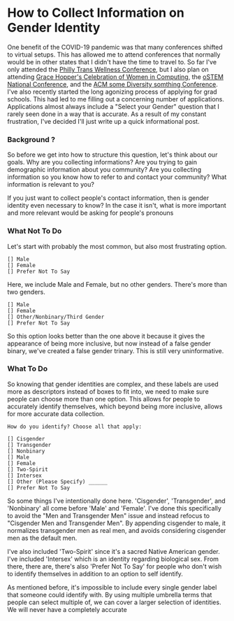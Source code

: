 # How to Collect Information on Gender Identity

One benefit of the COVID-19 pandemic was that many conferences shifted to
virtual setups. This has allowed me to attend conferences that normally would be
in other states that I didn't have the time to travel to. So far I've only
attended the [Philly Trans Wellness Conference](www.addlink.com), but I also
plan on attending [Grace Hopper's Celebration of Women in Computing](www.addlink.com),
the [oSTEM National Conference](www.addlink.com), and the [ACM some Diversity somthing Conference](www.addlink.com).
I've also recently started the long agonizing process of applying for grad
schools. This had led to me filling out a concerning number of applications.
Applications almost always include a "Select your Gender" question that I rarely
seen done in a way that is accurate. As a result of my constant frustration,
I've decided I'll just write up a quick informational post.

### Background ?

So before we get into how to structure this question, let's think about our
goals. Why are you collecting informations? Are you trying to gain demographic
information about you community? Are you collecting information so you know how
to refer to and contact your community? What information is relevant to you?

If you just want to collect people's contact information, then is gender
identity even necessary to know? In the case it isn't, what is more important
and more relevant would be asking for people's pronouns


### What Not To Do

Let's start with probably the most common, but also most frustrating option.

```
[] Male
[] Female
[] Prefer Not To Say
```

Here, we include Male and Female, but no other genders. There's more than two
genders.

```
[] Male
[] Female
[] Other/Nonbinary/Third Gender
[] Prefer Not To Say
```

So this option looks better than the one above it because it gives the
appearance of being more inclusive, but now instead of a false gender binary,
we've created a false gender trinary. This is still very uninformative.



### What To Do

So knowing that gender identities are complex, and these labels are used more
as descriptors instead of boxes to fit into, we need to make sure people can
choose more than one option. This allows for people to accurately identify
themselves, which beyond being more inclusive, allows for more accurate data
collection.

```
How do you identify? Choose all that apply:

[] Cisgender
[] Transgender
[] Nonbinary
[] Male
[] Female
[] Two-Spirit
[] Intersex
[] Other (Please Specify) ______
[] Prefer Not To Say
```

So some things I've intentionally done here. 'Cisgender', 'Transgender', and
'Nonbinary' all come before 'Male' and 'Female'. I've done this specifically to
avoid the "Men and Transgender Men" issue and instead refocus to "Cisgender Men
and Transgender Men". By appending cisgender to male, it normalizes transgender
men as real men, and avoids considering cisgender men as the default men.

I've also included 'Two-Spirit' since it's a sacred Native American gender. I've
included 'Intersex' which is an identity regarding biological sex. From there,
there are, there's also 'Prefer Not To Say' for people who don't wish to
identify themselves in addition to an option to self identify.

As mentioned before, it's impossible to include every single gender label that
someone could identify with. By using multiple umbrella terms that people can
select multiple of, we can cover a larger selection of identities. We will never
have a completely accurate 
